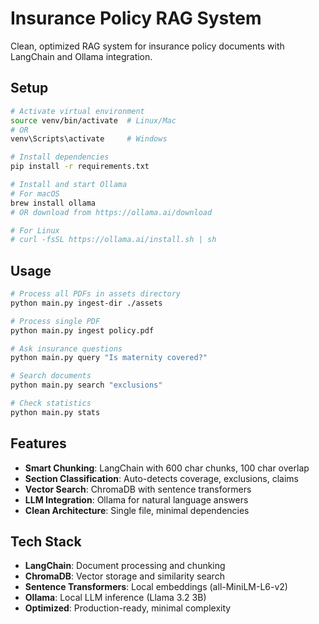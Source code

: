 # Insurance Policy RAG System

Clean, optimized RAG system for insurance policy documents with LangChain and Ollama integration.

## Setup

```bash
# Activate virtual environment
source venv/bin/activate  # Linux/Mac
# OR
venv\Scripts\activate     # Windows

# Install dependencies
pip install -r requirements.txt

# Install and start Ollama
# For macOS
brew install ollama
# OR download from https://ollama.ai/download

# For Linux
# curl -fsSL https://ollama.ai/install.sh | sh

```

## Usage

```bash
# Process all PDFs in assets directory
python main.py ingest-dir ./assets

# Process single PDF
python main.py ingest policy.pdf

# Ask insurance questions
python main.py query "Is maternity covered?"

# Search documents
python main.py search "exclusions"

# Check statistics
python main.py stats
```

## Features

- **Smart Chunking**: LangChain with 600 char chunks, 100 char overlap
- **Section Classification**: Auto-detects coverage, exclusions, claims
- **Vector Search**: ChromaDB with sentence transformers
- **LLM Integration**: Ollama for natural language answers
- **Clean Architecture**: Single file, minimal dependencies


## Tech Stack

- **LangChain**: Document processing and chunking
- **ChromaDB**: Vector storage and similarity search  
- **Sentence Transformers**: Local embeddings (all-MiniLM-L6-v2)
- **Ollama**: Local LLM inference (Llama 3.2 3B)
- **Optimized**: Production-ready, minimal complexity
